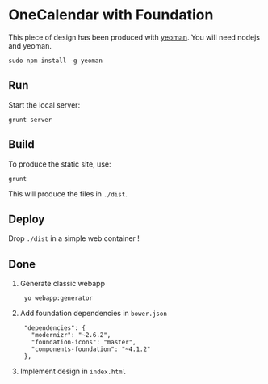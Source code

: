 OneCalendar with Foundation
===========================

This piece of design has been produced with [yeoman]. You will need nodejs and yeoman.

    sudo npm install -g yeoman

Run
---

Start the local server:

    grunt server


Build
-----

To produce the static site, use:

    grunt

This will produce the files in `./dist`.

Deploy
------

Drop `./dist` in a simple web container !

Done
----

1. Generate classic webapp

        yo webapp:generator

1. Add foundation dependencies in `bower.json`

        "dependencies": {
          "modernizr": "~2.6.2",
          "foundation-icons": "master",
          "components-foundation": "~4.1.2"
        },

1. Implement design in `index.html`

  [yeoman]: http://yeoman.io

